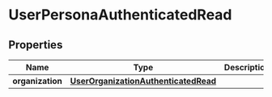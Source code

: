 

# UserPersonaAuthenticatedRead



## Properties

| Name | Type | Description | Notes |
|------------ | ------------- | ------------- | -------------|
|**organization** | [**UserOrganizationAuthenticatedRead**](UserOrganizationAuthenticatedRead.md) |  |  [optional] |



